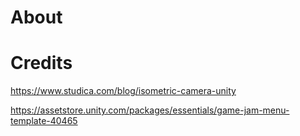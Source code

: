 # About


# Credits

https://www.studica.com/blog/isometric-camera-unity

https://assetstore.unity.com/packages/essentials/game-jam-menu-template-40465